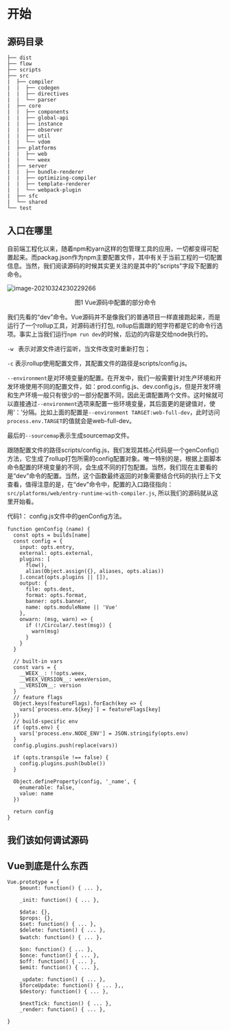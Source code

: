 # 开始

## 源码目录

```
├── dist
├── flow
├── scripts
├── src
|  ├── compiler
|  |  ├── codegen
|  |  ├── directives
|  |  └── parser
|  ├── core
|  |  ├── components
|  |  ├── global-api
|  |  ├── instance
|  |  ├── observer
|  |  ├── util
|  |  └── vdom
|  ├── platforms
|  |  ├── web
|  |  └── weex
|  ├── server
|  |  ├── bundle-renderer
|  |  ├── optimizing-compiler
|  |  ├── template-renderer
|  |  └── webpack-plugin
|  ├── sfc
|  └── shared
└── test
```

## 入口在哪里

自前端工程化以来，随着npm和yarn这样的包管理工具的应用，一切都变得可配置起来。而packag.json作为npm主要配置文件，其中有关于当前工程的一切配置信息。当然，我们阅读源码的时候其实更关注的是其中的"scripts"字段下配置的命令。

![image-20210324230229266](D:\front\learn\mrdu\assets\scripts.png)

<div align="center">图1   Vue源码中配置的部分命令</div>

我们先看的“dev”命令。Vue源码并不是像我们的普通项目一样直接跑起来，而是运行了一个rollup工具，对源码进行打包, rollup后面跟的短字符都是它的命令行选项。事实上当我们运行`npm run dev`的时候，后边的内容是交给node执行的。

`-w ` 表示对源文件进行监听，当文件改变时重新打包；

`-c` 表示rollup使用配置文件，其配置文件的路径是scripts/config.js。

`--environment`是对环境变量的配置。在开发中，我们一般需要针对生产环境和开发环境使用不同的配置文件，如：prod.config.js、dev.config.js，但是开发环境和生产环境一般只有很少的一部分配置不同，因此无谓配置两个文件。这时候就可以直接通过`--environment`选项来配置一些环境变量，其后面更的是键值对，使用‘：’分隔。比如上面的配置是`--environment TARGET:web-full-dev`，此时访问`process.env.TARGET`的值就会是web-full-dev。

最后的`--sourcemap`表示生成sourcemap文件。



跟随配置文件的路径scripts/config.js，我们发现其核心代码是一个genConfig()方法，它生成了rollup打包所需的config配置对象。唯一特别的是，根据上面脚本命令配置的环境变量的不同，会生成不同的打包配置。当然，我们现在主要看的是“dev”命令的配置。当然，这个函数最终返回的对象需要结合代码的执行上下文查看，值得注意的是，在“dev”命令中，配置的入口路径指向：`src/platforms/web/entry-runtime-with-compiler.js`, 所以我们的源码就从这里开始看。

代码1： config.js文件中的genConfig方法。

```
function genConfig (name) {
  const opts = builds[name]
  const config = {
    input: opts.entry,
    external: opts.external,
    plugins: [
      flow(),
      alias(Object.assign({}, aliases, opts.alias))
    ].concat(opts.plugins || []),
    output: {
      file: opts.dest,
      format: opts.format,
      banner: opts.banner,
      name: opts.moduleName || 'Vue'
    },
    onwarn: (msg, warn) => {
      if (!/Circular/.test(msg)) {
        warn(msg)
      }
    }
  }

  // built-in vars
  const vars = {
    __WEEX__: !!opts.weex,
    __WEEX_VERSION__: weexVersion,
    __VERSION__: version
  }
  // feature flags
  Object.keys(featureFlags).forEach(key => {
    vars[`process.env.${key}`] = featureFlags[key]
  })
  // build-specific env
  if (opts.env) {
    vars['process.env.NODE_ENV'] = JSON.stringify(opts.env)
  }
  config.plugins.push(replace(vars))

  if (opts.transpile !== false) {
    config.plugins.push(buble())
  }

  Object.defineProperty(config, '_name', {
    enumerable: false,
    value: name
  })

  return config
}
```

## 我们该如何调试源码



## Vue到底是什么东西

```
Vue.prototype = {
    $mount: function() { ... },
   
    _init: function() { ... },
    
    $data: {},
    $props: {},
    $set: function() { ... },
    $delete: function() { ... },
    $watch: function() { ... }，
    
    $on: function() { ... },
    $once: function() { ... },
    $off: function() { ... },
    $emit: function() { ... },
    
    _update: function() { ... },
    $forceUpdate: function() { ... },,
    $destory: function() { ... },
    
    $nextTick: function() { ... },
    _render: function() { ... },
    
}
```



